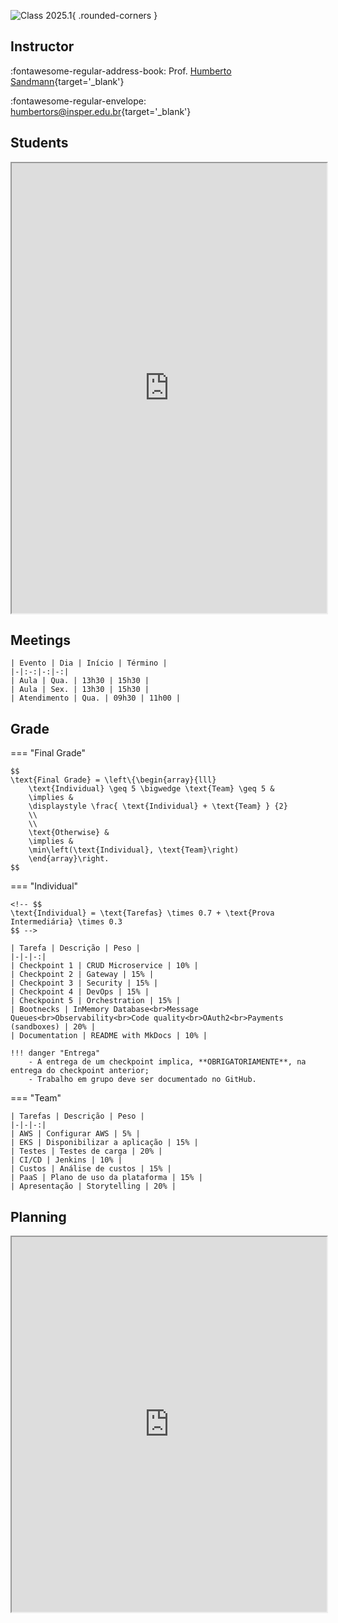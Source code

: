 ![Class 2025.1](../assets/images/2025.1/2025.1.jpg){ .rounded-corners }

## Instructor

:fontawesome-regular-address-book: Prof. [Humberto Sandmann](https://hsandmann.github.io){target='_blank'}

:fontawesome-regular-envelope: [humbertors@insper.edu.br](mailto:humbertors@insper.edu.br){target='_blank'}

## Students

<iframe src="https://docs.google.com/spreadsheets/d/e/2PACX-1vSBrh2n-7jhuIIntmYyeaxwQBOWj4biWko_6bpci6XpZxVGDFJ-g43ehPepqxKbNjxz0fqr6ndWf1wI/pubhtml?gid=1397413588&amp;single=true&amp;widget=false&amp;headers=false" width="100%" height="720px"></iframe>

## Meetings

    | Evento | Dia | Início | Término |
    |-|:-:|-:|-:|
    | Aula | Qua. | 13h30 | 15h30 |
    | Aula | Sex. | 13h30 | 15h30 |
    | Atendimento | Qua. | 09h30 | 11h00 |


## Grade

=== "Final Grade"

    $$
    \text{Final Grade} = \left\{\begin{array}{lll}
        \text{Individual} \geq 5 \bigwedge \text{Team} \geq 5 &
        \implies &
        \displaystyle \frac{ \text{Individual} + \text{Team} } {2}
        \\
        \\
        \text{Otherwise} &
        \implies &
        \min\left(\text{Individual}, \text{Team}\right)
        \end{array}\right.
    $$

=== "Individual"

    <!-- $$
    \text{Individual} = \text{Tarefas} \times 0.7 + \text{Prova Intermediária} \times 0.3
    $$ -->

    | Tarefa | Descrição | Peso |
    |-|-|-:|
    | Checkpoint 1 | CRUD Microservice | 10% |
    | Checkpoint 2 | Gateway | 15% |
    | Checkpoint 3 | Security | 15% |
    | Checkpoint 4 | DevOps | 15% |
    | Checkpoint 5 | Orchestration | 15% |
    | Bootnecks | InMemory Database<br>Message Queues<br>Observability<br>Code quality<br>OAuth2<br>Payments (sandboxes) | 20% |
    | Documentation | README with MkDocs | 10% |

    !!! danger "Entrega"
        - A entrega de um checkpoint implica, **OBRIGATORIAMENTE**, na entrega do checkpoint anterior;
        - Trabalho em grupo deve ser documentado no GitHub.

=== "Team"

    | Tarefas | Descrição | Peso |
    |-|-|-:|
    | AWS | Configurar AWS | 5% |
    | EKS | Disponibilizar a aplicação | 15% |
    | Testes | Testes de carga | 20% |
    | CI/CD | Jenkins | 10% |
    | Custos | Análise de custos | 15% |
    | PaaS | Plano de uso da plataforma | 15% |
    | Apresentação | Storytelling | 20% |


## Planning

<iframe src="https://docs.google.com/spreadsheets/d/e/2PACX-1vQycwZoYTbD7CL91afM1zdJfyEPCY_mnh1HfNpVfpzDA4r6lGaE-MJF2CtsRiKubfjxyEVasa9e5o55/pubhtml?gid=1658402287&single=true&widget=true&headers=false" width="100%" height="600px"></iframe>



<!-- ## Repositories -->


<!-- !!! Dev

    | Microservice | Context | Interface | Service |
    |-|-|-|-|
    | Discovery | Infra |  | [platform.241.store.discovery](https://github.com/hsandmann/platform.241.store.discovery){target="_blank"} | 
    | Gateway | Infra | | [platform.241.store.gateway](https://github.com/hsandmann/platform.241.store.gateway){target="_blank"} |
    | Postgres | Database | | [platform.241.store.db](https://github.com/hsandmann/platform.241.store.db){target='_blank'} |
    | Account | Business | [platform.241.store.account](https://github.com/hsandmann/platform.241.store.account){target="_blank"} | [platform.241.store.account-resource](https://github.com/hsandmann/platform.241.store.account-resource){target="_blank"} |
    | Auth | Business | [platform.241.store.auth](https://github.com/hsandmann/platform.241.store.auth){target="_blank"} | [platform.241.store.auth-resource](https://github.com/hsandmann/platform.241.store.auth-resource){target="_blank"} |


!!! Ops

    | Description | Repositories | Commands |
    |--|--|--|
    | Docker Compose API | [platform.241.store.docker-api](https://github.com/hsandmann/platform.241.store.docker-api){target="_blank"} | `docker compose up --build`{.shell} <br> `docker compose down`{.shell} |
    | Jenkins Pipelines | [platform.241.store.ops](https://github.com/hsandmann/platform.241.store.ops) |  `docker compose up --build`{.shell} <br> `docker compose down`{.shell} <br> [http://localhost:9000](http://localhost:9000){target='_blank'} |
 -->
